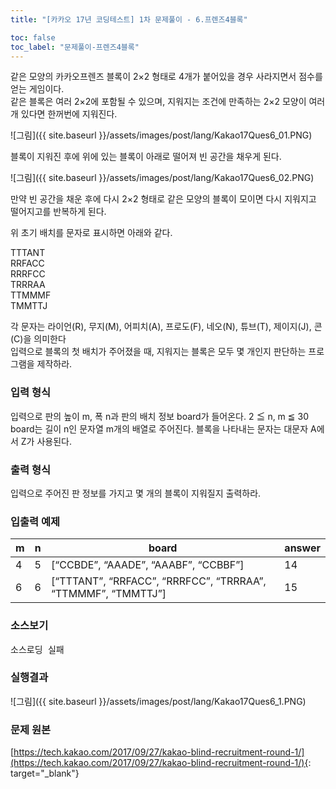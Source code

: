 ```yaml
---
title: "[카카오 17년 코딩테스트] 1차 문제풀이 - 6.프렌즈4블록"

toc: false
toc_label: "문제풀이-프렌즈4블록"
---
```


같은 모양의 카카오프렌즈 블록이 2×2 형태로 4개가 붙어있을 경우 사라지면서 점수를 얻는 게임이다.    
같은 블록은 여러 2×2에 포함될 수 있으며, 지워지는 조건에 만족하는 2×2 모양이 여러 개 있다면 한꺼번에 지워진다.    

<!-- GitHub Page 용 Image -->
![그림]({{ site.baseurl }}/assets/images/post/lang/Kakao17Ques6_01.PNG)


블록이 지워진 후에 위에 있는 블록이 아래로 떨어져 빈 공간을 채우게 된다.    
<!-- GitHub Page 용 Image -->
![그림]({{ site.baseurl }}/assets/images/post/lang/Kakao17Ques6_02.PNG)

만약 빈 공간을 채운 후에 다시 2×2 형태로 같은 모양의 블록이 모이면 다시 지워지고 떨어지고를 반복하게 된다.    

위 초기 배치를 문자로 표시하면 아래와 같다.    

TTTANT    
RRFACC    
RRRFCC    
TRRRAA    
TTMMMF    
TMMTTJ    

각 문자는 라이언(R), 무지(M), 어피치(A), 프로도(F), 네오(N), 튜브(T), 제이지(J), 콘(C)을 의미한다    
입력으로 블록의 첫 배치가 주어졌을 때, 지워지는 블록은 모두 몇 개인지 판단하는 프로그램을 제작하라.    

### 입력 형식
입력으로 판의 높이 m, 폭 n과 판의 배치 정보 board가 들어온다.
2 ≦ n, m ≦ 30
board는 길이 n인 문자열 m개의 배열로 주어진다. 블록을 나타내는 문자는 대문자 A에서 Z가 사용된다.

### 출력 형식
입력으로 주어진 판 정보를 가지고 몇 개의 블록이 지워질지 출력하라.

###  입출력 예제    

| m | n | board | answer |    
| --- | --- | --- | --- |    
| 4 | 5 | [“CCBDE”, “AAADE”, “AAABF”, “CCBBF”] | 14 |    
| 6 | 6 | [“TTTANT”, “RRFACC”, “RRRFCC”, “TRRRAA”, “TTMMMF”, “TMMTTJ”] | 15 |    


### 소스보기
<pre id="show1" class="show-json-from-git">소스로딩 실패</pre>
<script>showJsonFromGit('{{ site.repository_raw }}/kakao/Kakao17Ques6.java', 'show1', '500px');</script>


### 실행결과
![그림]({{ site.baseurl }}/assets/images/post/lang/Kakao17Ques6_1.PNG)


### 문제 원본    
[https://tech.kakao.com/2017/09/27/kakao-blind-recruitment-round-1/](https://tech.kakao.com/2017/09/27/kakao-blind-recruitment-round-1/){: target="_blank"}
